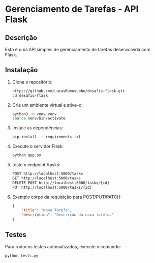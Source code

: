 # Gerenciamento de Tarefas - API Flask

## Descrição

Esta é uma API simples de gerenciamento de tarefas desenvolvida com Flask.

## Instalação

1. Clone o repositório:
    ```bash
   https://github.com/LucasRamosLobo/desafio-flask.git
    cd desafio-flask
    ```

2. Crie um ambiente virtual e ative-o:
    ```bash
    python3 -m venv venv
    source venv/bin/activate
    ```

3. Instale as dependências:
    ```bash
    pip install -r requirements.txt
    ```

4. Execute o servidor Flask:
    ```bash
    python app.py
    ```
5. teste o endpoint /tasks:
    ```bash
    POST http://localhost:5000/tasks
    GET http://localhost:5000/tasks
    DELETE POST http://localhost:5000/tasks/{id}
    PUT http://localhost:5000/tasks/{id}
    ```
6. Exemplo corpo da requisição para POST/PUT/PATCH:
    ```json
    {
        "title": "Nova Tarefa",
        "description": "Descrição da nova tarefa."
    }
    ```

## Testes

Para rodar os testes automatizados, execute o comando:
```bash
python tests.py

